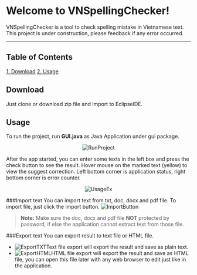 Welcome to VNSpellingChecker!
===================


VNSpellingChecker is a tool to check spelling mistake in Vietnamese text. This project is under construction, please feedback if any error occurred.

----------
Table of Contents
-------------
[1. Download](#download)
[2. Usage](#usage)

Download
-------------

Just clone or download zip file and import to EclipseIDE.

Usage
-------------

To run the project, run **GUI.java** as Java Application under gui package.
<p align="center">
<img src="http://drive.google.com/uc?export=view&id=0B0DuL7R-W3wiMFlpaVFid2V1WUk" alt="RunProject">
</p>
After the app started, you can enter some texts in the left box and press the check button to see the result. Hover mouse on the marked text (yellow) to view the suggest correction. Left bottom corner is application status, right bottom corner is error counter.
<p align="center">
<img src="http://drive.google.com/uc?export=view&id=0B0DuL7R-W3wieWVZamlSa05KeEU" alt="UsageEx">
</p>

###Import text
You can import text from txt, doc, docx and pdf file. To import file, just click the import button. <img src="http://drive.google.com/uc?export=view&id=0B0DuL7R-W3wibE1UeWhUODlNYms" alt="ImportButton">

> **Note:** Make sure the doc, docx and pdf file **NOT** protected by password, if else the application cannot extract text from those file.

###Export text
You can export result to text file or HTML file.

 - <img src="http://drive.google.com/uc?export=view&id=0B0DuL7R-W3wiOFlGaVRzaHdNQlE" alt="ExportTXT">Text file export will export the result and save as plain text.
 - <img src="http://drive.google.com/uc?export=view&id=0B0DuL7R-W3wiZk8zdGg5cW1lSVk" alt="ExportHTML">HTML file export will export the result and save as HTML file, you can open this file later with any web browser to edit just like in the application.
